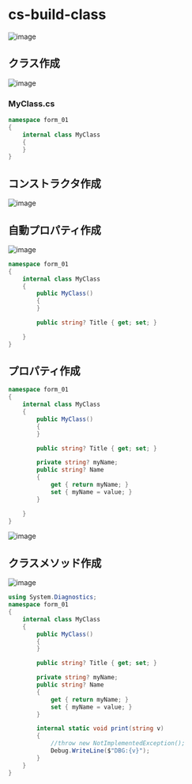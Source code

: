# cs-build-class

![image](https://user-images.githubusercontent.com/1501327/184283171-28283e60-8a63-4ce3-ad2a-4352ad2a9eae.png)

## クラス作成
![image](https://user-images.githubusercontent.com/1501327/184286070-e1ec5188-7e78-49d7-a6f9-ac0a36b0c2c5.png)

### MyClass.cs
```cs
namespace form_01
{
    internal class MyClass
    {
    }
}
```

## コンストラクタ作成
![image](https://user-images.githubusercontent.com/1501327/184286277-013d7bf1-b858-4814-8aca-f0ca73202b15.png)

## 自動プロパティ作成
![image](https://user-images.githubusercontent.com/1501327/184286512-4eee171d-7530-4887-8cf3-be83329fbbdb.png)

```cs
namespace form_01
{
    internal class MyClass
    {
        public MyClass()
        {
        }

        public string? Title { get; set; }

    }
}
```

## プロパティ作成

```cs
namespace form_01
{
    internal class MyClass
    {
        public MyClass()
        {
        }

        public string? Title { get; set; }

        private string? myName;
        public string? Name
        {
            get { return myName; }
            set { myName = value; }
        }

    }
}
```
![image](https://user-images.githubusercontent.com/1501327/184286840-f0064165-2462-4684-8253-5dd3322646ff.png)

## クラスメソッド作成
![image](https://user-images.githubusercontent.com/1501327/184287460-eab98f10-10e8-41f4-b403-644535b3c46f.png)
```cs
using System.Diagnostics;
namespace form_01
{
    internal class MyClass
    {
        public MyClass()
        {
        }

        public string? Title { get; set; }

        private string? myName;
        public string? Name
        {
            get { return myName; }
            set { myName = value; }
        }

        internal static void print(string v)
        {
            //throw new NotImplementedException();
            Debug.WriteLine($"DBG:{v}");
        }
    }
}
```
